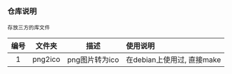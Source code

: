 ### 仓库说明
    存放三方的库文件

| 编号 | 文件夹 | 描述 | 使用说明 |
| :------: | ------ | ------ | :----- | 
| 1 | png2ico | png图片转为ico | 在debian上使用过, 直接make |

